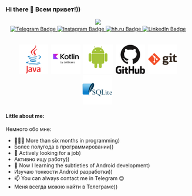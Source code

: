 ### Hi there 👋 Всем привет!))

<div id="header" align="center">
  <img src="https://media.giphy.com/media/pVmh7HR0cA2xOlet1z/giphy.gif?cid=ecf05e47tftgkadfnokoad2ho9jxd6o8d0w8hg47biqncpfw&rid=giphy.gif&ct=g" width="300"/>
</div>

<div id="badges" align="center">
  <a href="https://t.me/maxracer30">
    <img src="https://img.shields.io/badge/Telegram-blue?style=for-the-badge&logo=telegram&logoColor=white" alt="Telegram Badge"/>
  </a>
  <a href="https://www.instagram.com/max_racerrr/">
    <img src="https://img.shields.io/badge/Instagram-purple?style=for-the-badge&logo=instagram&logoColor=white" alt="Instagram Badge"/>
  </a>
  <a href="https://volgograd.hh.ru/resume/a000b187ff0bb47ca90039ed1f597969644533">
    <img src="https://img.shields.io/badge/HH.RU-red?style=for-the-badge&logo=hh.ru&logoColor=white" alt="hh.ru  Badge"/>
  </a>
  <a href="https://www.linkedin.com/in/максим-стельмах-5952a9270/">
    <img src="https://img.shields.io/badge/LinkedIn-blue?style=for-the-badge&logo=linkedin&logoColor=white" alt="LinkedIn Badge"/>
  </a>
</div>

<div id="header" align="center">
<img src="https://komarev.com/ghpvc/?username=maxracer30&style=flat-square&color=blue" alt=""/>
</div>

<div id="header" align="center">
<img src="http://github-readme-streak-stats.herokuapp.com?user=maxracer30&theme=swift&hide_border=true&border_radius=30&locale=ru&background=45%2C8248FF86%2C71FFE972" alt=""/>
</div>

<div align="center">
  <img src="https://github.com/devicons/devicon/blob/master/icons/java/java-original-wordmark.svg" title="Java" alt="Java" width="80" height="80"/>&nbsp;
  <img src="https://github.com/devicons/devicon/blob/master/icons/kotlin/kotlin-original-wordmark.svg" title="Kotlin" alt="Koltin" width="80" height="80"/>&nbsp;
  <img src="https://github.com/devicons/devicon/blob/master/icons/android/android-original-wordmark.svg" title="Android" alt="Android" width="80" height="80"/>&nbsp;
  <img src="https://github.com/devicons/devicon/blob/master/icons/github/github-original-wordmark.svg" title="Github" alt="Github" width="80" height="80"/>&nbsp;
  <img src="https://github.com/devicons/devicon/blob/master/icons/git/git-original-wordmark.svg" title="Git" **alt="Git" width="80" height="80"/>
  <img src="https://github.com/devicons/devicon/blob/master/icons/sqlite/sqlite-original-wordmark.svg" title="SQLite"  alt="SQLite" width="80" height="80"/>&nbsp;
</div>

#### Little about me:
Немного обо мне:
- 👨🏼‍💻 More than six months in programming)
- Более полугода в программировании))
- 🔭 Actively looking for a job)
- Активно ищу работу))
- 🌱 Now I learning the subtleties of Android development)
- Изучаю тонкости Android разработки))
- 📫 You can always contact me in Telegram 😉
- Меня всегда можно найти в Телеграме))
